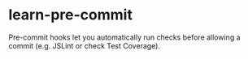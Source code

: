 learn-pre-commit
================

Pre-commit hooks let you automatically run checks before allowing a commit (e.g. JSLint or check Test Coverage).
